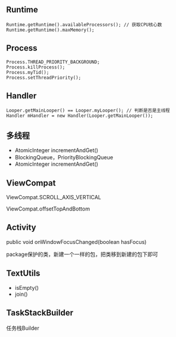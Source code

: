 ## Runtime

```
Runtime.getRuntime().availableProcessors(); // 获取CPU核心数
Runtime.getRuntime().maxMemory();
```

## Process

```
Process.THREAD_PRIORITY_BACKGROUND;
Process.killProcess();
Process.myTid();
Process.setThreadPriority();
```

## Handler

```
Looper.getMainLooper() == Looper.myLooper(); // 判断是否是主线程
Handler mHandler = new Handler(Looper.getMainLooper());
```

## 多线程

- AtomicInteger incrementAndGet()
- BlockingQueue，PriorityBlockingQueue
- AtomicInteger incrementAndGet()

## ViewCompat

ViewCompat.SCROLL_AXIS_VERTICAL

ViewCompat.offsetTopAndBottom

## Activity

public void onWindowFocusChanged(boolean hasFocus)

package保护的类，新建一个一样的包，把类移到新建的包下即可

## TextUtils

- isEmpty()
- join()

## TaskStackBuilder

任务栈Builder